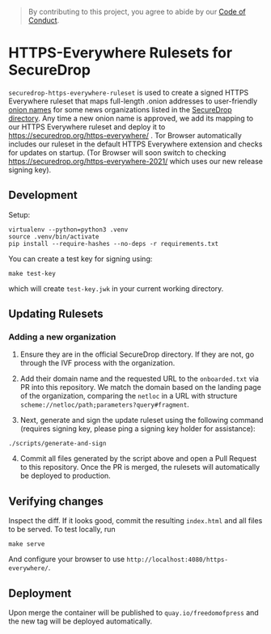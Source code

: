 > By contributing to this project, you agree to abide by our [Code of Conduct](https://github.com/freedomofpress/.github/blob/main/CODE_OF_CONDUCT.md).

# HTTPS-Everywhere Rulesets for SecureDrop

`securedrop-https-everywhere-ruleset` is used to create a signed HTTPS Everywhere ruleset that maps full-length .onion addresses to user-friendly [onion names](https://securedrop.org/faq/getting-onion-name-your-securedrop/) for some news organizations listed in the [SecureDrop directory](https://securedrop.org/directory/). Any time a new onion name is approved, we add its mapping to our HTTPS Everywhere ruleset and deploy it to https://securedrop.org/https-everywhere/ . Tor Browser automatically includes our ruleset in the default HTTPS Everywhere extension and checks for updates on startup. (Tor Browser will soon switch to checking https://securedrop.org/https-everywhere-2021/ which uses our new release signing key).

## Development

Setup:

```
virtualenv --python=python3 .venv
source .venv/bin/activate
pip install --require-hashes --no-deps -r requirements.txt
```

You can create a test key for signing using:

```
make test-key
```

which will create `test-key.jwk` in your current working directory.

## Updating Rulesets

### Adding a new organization

1. Ensure they are in the official SecureDrop directory. If they are not, go through the IVF process with the organization.

2. Add their domain name and the requested URL to the `onboarded.txt` via PR into this repository. We match the domain based on the landing page of the organization, comparing the `netloc` in a URL with structure `scheme://netloc/path;parameters?query#fragment`.

3. Next, generate and sign the update ruleset using the following command (requires signing key, please ping a signing key holder for assistance):

```
./scripts/generate-and-sign
```

4. Commit all files generated by the script above and open a Pull Request to this repository. Once the PR is merged, the rulesets will automatically be deployed to production.

## Verifying changes

Inspect the diff. If it looks good, commit the resulting `index.html` and all files to be served. To test locally, run

    make serve

And configure your browser to use `http://localhost:4080/https-everywhere/`.

## Deployment

Upon merge the container will be published to `quay.io/freedomofpress` and the new tag will be deployed automatically.
